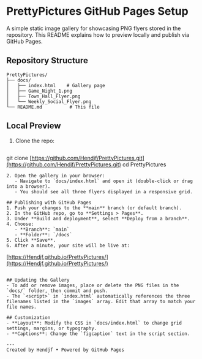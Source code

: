 # PrettyPictures GitHub Pages Setup

A simple static image gallery for showcasing PNG flyers stored in the repository. This README explains how to preview locally and publish via GitHub Pages.

## Repository Structure

```
PrettyPictures/
├── docs/
│   ├── index.html    # Gallery page
│   ├── Game_Night_1.png
│   ├── Town_Hall_Flyer.png
│   └── Weekly_Social_Flyer.png
└── README.md          # This file
```

## Local Preview

1. Clone the repo:

   ```bash
   ```

git clone [https://github.com/Hendjf/PrettyPictures.git](https://github.com/Hendjf/PrettyPictures.git)
cd PrettyPictures

```
2. Open the gallery in your browser:
   - Navigate to `docs/index.html` and open it (double‑click or drag into a browser).
   - You should see all three flyers displayed in a responsive grid.

## Publishing with GitHub Pages
1. Push your changes to the **main** branch (or default branch).
2. In the GitHub repo, go to **Settings > Pages**.
3. Under **Build and deployment**, select **Deploy from a branch**.
4. Choose:
   - **Branch**: `main`
   - **Folder**: `/docs`
5. Click **Save**.
6. After a minute, your site will be live at:
```

[https://Hendjf.github.io/PrettyPictures/](https://Hendjf.github.io/PrettyPictures/)

```

## Updating the Gallery
- To add or remove images, place or delete the PNG files in the `docs/` folder, then commit and push.
- The `<script>` in `index.html` automatically references the three filenames listed in the `images` array. Edit that array to match your file names.

## Customization
- **Layout**: Modify the CSS in `docs/index.html` to change grid settings, margins, or typography.
- **Captions**: Change the `figcaption` text in the script section.

---
Created by Hendjf • Powered by GitHub Pages

```

